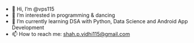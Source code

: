 - 👋 Hi, I’m @vps115
- 👀 I’m interested in programming & dancing
- 🌱 I’m currently learning DSA with Python, Data Science and Android App Development
- 📫 How to reach me: shah.p.vidhi115@gmail.com

<!---
vps115/vps115 is a ✨ special ✨ repository because its `README.md` (this file) appears on your GitHub profile.
You can click the Preview link to take a look at your changes.
--->
